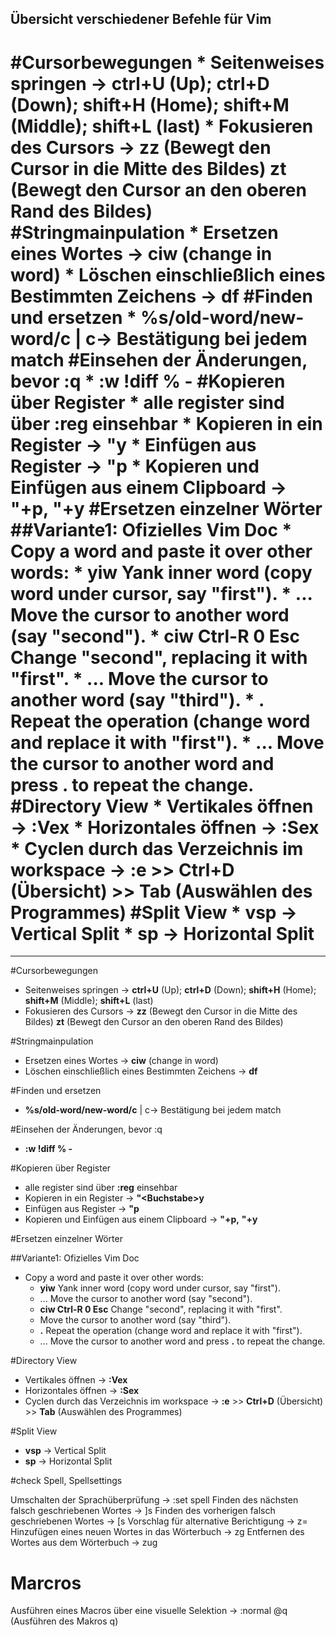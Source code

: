 Übersicht verschiedener Befehle für Vim
---

#Cursorbewegungen
	* Seitenweises springen -> ctrl+U (Up); ctrl+D (Down); shift+H (Home); shift+M (Middle); shift+L (last)
	* Fokusieren des Cursors -> zz (Bewegt den Cursor in die Mitte des Bildes) zt (Bewegt den Cursor an den oberen Rand des Bildes)
#Stringmainpulation
	* Ersetzen eines Wortes -> ciw (change in word)
	* Löschen einschließlich eines Bestimmten Zeichens -> df<Token>
#Finden und ersetzen
	* %s/old-word/new-word/c | c-> Bestätigung bei jedem match
#Einsehen der Änderungen, bevor :q
	* :w !diff % -
#Kopieren über Register
	* alle register sind über :reg einsehbar
	* Kopieren in ein Register -> "<Buchstabe>y
	* Einfügen aus Register -> "<Buchstabe>p
	* Kopieren und Einfügen aus einem Clipboard -> "+p, "+y
#Ersetzen einzelner Wörter
##Variante1: Ofizielles Vim Doc
	* Copy a word and paste it over other words:
		* yiw 	Yank inner word (copy word under cursor, say "first").
		* ... 	Move the cursor to another word (say "second").
		* ciw Ctrl-R 0 Esc 	Change "second", replacing it with "first".
		* ... 	Move the cursor to another word (say "third").
		* . 	Repeat the operation (change word and replace it with "first").
		* ... 	Move the cursor to another word and press . to repeat the change.
#Directory View
	* Vertikales öffnen -> :Vex
	* Horizontales öffnen -> :Sex
	* Cyclen durch das Verzeichnis im workspace -> :e >> Ctrl+D (Übersicht) >> Tab (Auswählen des Programmes)
#Split View
	* vsp -> Vertical Split
	* sp -> Horizontal Split
=======
---

#Cursorbewegungen

* Seitenweises springen -> **ctrl+U** (Up); **ctrl+D** (Down); **shift+H** (Home); **shift+M** (Middle); **shift+L** (last)
* Fokusieren des Cursors -> **zz** (Bewegt den Cursor in die Mitte des Bildes) **zt** (Bewegt den Cursor an den oberen Rand des Bildes)

#Stringmainpulation

* Ersetzen eines Wortes -> **ciw** (change in word)
* Löschen einschließlich eines Bestimmten Zeichens -> **df<Token>**

#Finden und ersetzen

* **%s/old-word/new-word/c** | c-> Bestätigung bei jedem match

#Einsehen der Änderungen, bevor :q

* **:w !diff % -**

#Kopieren über Register

* alle register sind über **:reg** einsehbar
* Kopieren in ein Register ->  **\"\<Buchstabe\>y**
* Einfügen aus Register -> **\"<Buchstabe>p**
* Kopieren und Einfügen aus einem Clipboard -> **\"+p,** **\"+y**

#Ersetzen einzelner Wörter

##Variante1: Ofizielles Vim Doc

* Copy a word and paste it over other words:
	* **yiw** Yank inner word (copy word under cursor, say "first").
	* ... Move the cursor to another word (say "second").
	* **ciw Ctrl-R 0 Esc** Change "second", replacing it with "first".
	* Move the cursor to another word (say "third").
	* **.** Repeat the operation (change word and replace it with "first").
	* ... Move the cursor to another word and press **.** to repeat the change.

#Directory View

* Vertikales öffnen -> **:Vex**
* Horizontales öffnen -> **:Sex**
* Cyclen durch das Verzeichnis im workspace -> **:e** >> **Ctrl+D** (Übersicht) >> **Tab** (Auswählen des Programmes)

#Split View

* **vsp** -> Vertical Split
* **sp** -> Horizontal Split

#check Spell, Spellsettings

Umschalten der Sprachüberprüfung -> :set spell
Finden des nächsten falsch geschriebenen Wortes -> ]s
Finden des vorherigen falsch geschriebenen Wortes -> [s
Vorschlag für alternative Berichtigung -> z=
Hinzufügen eines neuen Wortes in das Wörterbuch -> zg
Entfernen des Wortes aus dem Wörterbuch -> zug

# Marcros #

Ausführen eines Macros über eine visuelle Selektion -> :normal @q (Ausführen des Makros q)
